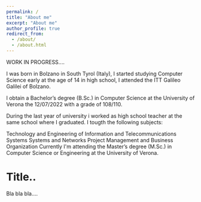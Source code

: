 ```yaml
---
permalink: /
title: "About me"
excerpt: "About me"
author_profile: true
redirect_from: 
  - /about/
  - /about.html
---
```


WORK IN PROGRESS....

I was born in Bolzano in South Tyrol (Italy), I started studying Computer Science early at the age of 14 in high school, I attended the ITT Galileo Galilei of Bolzano.

I obtain a Bachelor’s degree (B.Sc.) in Computer Science at the University of Verona the 12/07/2022 with a grade of 108/110.

During the last year of university i worked as high school teacher at the same school where I graduated. I tougth the following subjects:

Technology and Engineering of Information and Telecommunications Systems
Systems and Networks
Project Management and Business Organization
Currently I'm attending the Master’s degree (M.Sc.) in Computer Science or Engineering at the University of Verona.

Title..
======

Bla bla bla....



